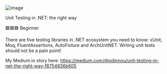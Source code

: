 ![image](https://miro.medium.com/v2/resize:fit:4800/format:webp/1*Wpm8a-3lCY74vZnP20T5AQ.png)


Unit Testing in .NET: the right way

🟩🟦🟦 Beginner

There are five testing libraries in .NET ecosystem you need to know: xUnit, Moq, FluentAssertions, AutoFixture and ArchUnitNET. 
Writing unit tests should not be a pain point!

My Medium.io story here: https://medium.com/@odinnou/unit-testing-in-net-the-right-way-f8754836b605

